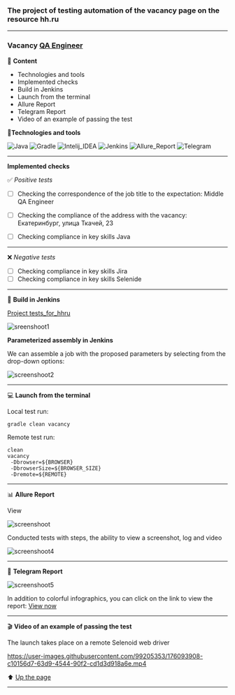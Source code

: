 ### The project of testing automation of the vacancy page on the resource hh.ru

---
### Vacancy [QA Engineer](https://ekaterinburg.hh.ru/vacancy/51857862?from=vacancy_search_list&hhtmFrom=vacancy_search_list&query=QA%20engineer%20java)

<a id="anchor"></a>

:closed_book: __Content__
+ Technologies and tools
+ Implemented checks
+ Build in Jenkins
+ Launch from the terminal
+ Allure Report
+ Telegram Report
+ Video of an example of passing the test




:toolbox:__Technologies and tools__

![Java](https://user-images.githubusercontent.com/99205353/176089306-25bd3a87-d157-44e7-8dce-9b78c46903b3.png)
![Gradle](https://user-images.githubusercontent.com/99205353/176089337-996bd879-5d6e-4dce-a92d-f5baa997009d.png)
![Intelij_IDEA](https://user-images.githubusercontent.com/99205353/176089342-13de613d-5aa5-45b2-b355-8ebf8879c4e2.png)
![Jenkins](https://user-images.githubusercontent.com/99205353/176089357-5edb7793-1c6e-40ee-9fa3-4551e15c9792.png)
![Allure_Report](https://user-images.githubusercontent.com/99205353/176089388-1e6d5743-9e68-4e77-87fc-941affe0e7dd.png)
![Telegram](https://user-images.githubusercontent.com/99205353/176089393-33897979-7898-4d16-9259-5dbb134c7f2c.png)

---
__Implemented checks__

:white_check_mark: _Positive tests_

- [ ] Checking the correspondence of the job title to the expectation: Middle QA Engineer
- [ ] Checking the compliance of the address with the vacancy: Екатеринбург, улица Ткачей, 23
- [ ] Сhecking compliance in key skills Java


---

:x: _Negative tests_
- [ ] Checking compliance in key skills Jira
- [ ] Checking compliance in key skills Selenide

---
:toolbox: __Build in Jenkins__

[Project tests_for_hhru](https://jenkins.autotests.cloud/job/tests_for_hhru/)

![sreenshoot1](https://user-images.githubusercontent.com/99205353/176090762-17d0c0ca-cc35-411d-afe4-7f19ed4e9632.png)


__Parameterized assembly in Jenkins__

We can assemble a job with the proposed parameters by selecting from the drop-down options:

![screenshoot2](https://user-images.githubusercontent.com/99205353/176091253-723b8b48-c6fd-4544-ab17-43cbf786dbb0.png)


---
:computer: __Launch from the terminal__

Local test run:

```
gradle clean vacancy  
```
Remote test run:
```
clean
vacancy
 -Dbrowser=${BROWSER}
 -DbrowserSize=${BROWSER_SIZE}
 -Dremote=${REMOTE}
```

---
:bar_chart: __Allure Report__

View


![screenshoot](https://user-images.githubusercontent.com/99205353/176091646-7ca4e4ea-e6d2-4ab9-a631-55b4d506fa95.png)


Conducted tests with steps, the ability to view a screenshot, log and video

![screenshoot4](https://user-images.githubusercontent.com/99205353/176092203-97bde9c5-fb34-4e88-a10d-6519e98e3bbc.png)


---
:incoming_envelope: __Telegram Report__

![screenshoot5](https://user-images.githubusercontent.com/99205353/176134883-52912982-5fa4-4df9-b75e-68d9d255acbe.png)


In addition to colorful infographics, you can click on the link to view the report:
[View now](https://jenkins.autotests.cloud/job/tests_for_hhru/6/allure/#)

---
:clapper: __Video of an example of passing the test__

The launch takes place on a remote Selenoid web driver


https://user-images.githubusercontent.com/99205353/176093908-c10156d7-63d9-4544-90f2-cd1d3d918a6e.mp4



:arrow_up: [Up the page](#anchor)

---

